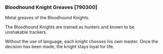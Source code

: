 ### Bloodhound Knight Greaves [790300]

Metal greaves of the Bloodhound Knights.

The Bloodhound Knights are trained as hunters and known to be unshakable trackers.

Without the use of language, each knight chooses his own master. Once the decision has been made, the knight stays loyal for life.